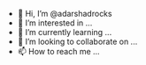 - 👋 Hi, I’m @adarshadrocks
- 👀 I’m interested in ...
- 🌱 I’m currently learning ...
- 💞️ I’m looking to collaborate on ...
- 📫 How to reach me ...

<!---
adarshadrocks/adarshadrocks is a ✨ special ✨ repository because its `README.md` (this file) appears on your GitHub profile.
You can click the Preview link to take a look at your changes.
--->
